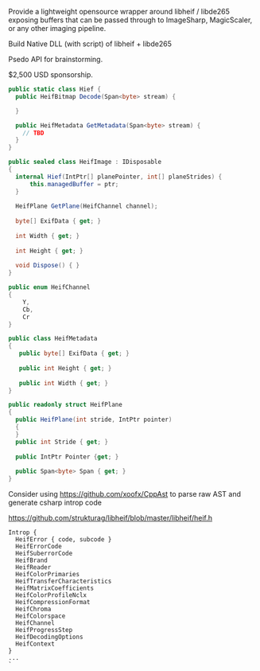 Provide a lightweight opensource wrapper around libheif / libde265  exposing buffers 
that can be passed through to ImageSharp, MagicScaler, or any other imaging pipeline.

Build Native DLL (with script) of libheif + libde265

Psedo API for brainstorming.

$2,500 USD sponsorship.


```csharp
public static class Hief {
  public HeifBitmap Decode(Span<byte> stream) {

  }

  public HeifMetadata GetMetadata(Span<byte> stream) {
    // TBD
  }
}

public sealed class HeifImage : IDisposable 
{
  internal Hief(IntPtr[] planePointer, int[] planeStrides) { 
      this.managedBuffer = ptr; 
  } 
  
  HeifPlane GetPlane(HeifChannel channel); 
  
  byte[] ExifData { get; }
  
  int Width { get; }
  
  int Height { get; }
  
  void Dispose() { }
}

public enum HeifChannel 
{
    Y,
    Cb,
    Cr
}

public class HeifMetadata 
{
   public byte[] ExifData { get; }
   
   public int Height { get; }
   
   public int Width { get; }
}

public readonly struct HeifPlane 
{
  public HeifPlane(int stride, IntPtr pointer)
  {
  } 
  public int Stride { get; }
  
  public IntPtr Pointer {get; } 
  
  public Span<byte> Span { get; }
}

```

Consider using https://github.com/xoofx/CppAst to parse raw AST and generate csharp introp code

https://github.com/strukturag/libheif/blob/master/libheif/heif.h

```
Introp { 
  HeifError { code, subcode }
  HeifErrorCode
  HeifSuberrorCode
  HeifBrand
  HeifReader
  HeifColorPrimaries
  HeifTransferCharacteristics
  HeifMatrixCoefficients
  HeifColorProfileNclx
  HeifCompressionFormat
  HeifChroma
  HeifColorspace
  HeifChannel
  HeifProgressStep
  HeifDecodingOptions
  HeifContext
}
...
`
